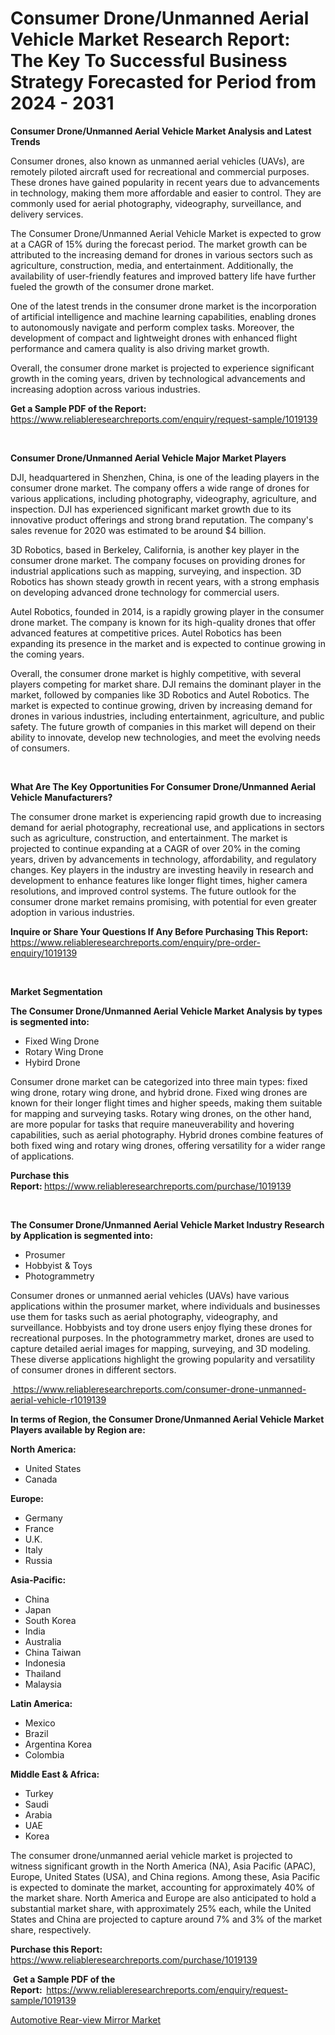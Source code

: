 <p><h1>Consumer Drone/Unmanned Aerial Vehicle Market Research Report: The Key To Successful Business Strategy Forecasted for Period from 2024 - 2031</h1></p><p><strong>Consumer Drone/Unmanned Aerial Vehicle Market Analysis and Latest Trends</strong></p>
<p><p>Consumer drones, also known as unmanned aerial vehicles (UAVs), are remotely piloted aircraft used for recreational and commercial purposes. These drones have gained popularity in recent years due to advancements in technology, making them more affordable and easier to control. They are commonly used for aerial photography, videography, surveillance, and delivery services.</p><p>The Consumer Drone/Unmanned Aerial Vehicle Market is expected to grow at a CAGR of 15% during the forecast period. The market growth can be attributed to the increasing demand for drones in various sectors such as agriculture, construction, media, and entertainment. Additionally, the availability of user-friendly features and improved battery life have further fueled the growth of the consumer drone market.</p><p>One of the latest trends in the consumer drone market is the incorporation of artificial intelligence and machine learning capabilities, enabling drones to autonomously navigate and perform complex tasks. Moreover, the development of compact and lightweight drones with enhanced flight performance and camera quality is also driving market growth.</p><p>Overall, the consumer drone market is projected to experience significant growth in the coming years, driven by technological advancements and increasing adoption across various industries.</p></p>
<p><strong>Get a Sample PDF of the Report:&nbsp;</strong> <a href="https://www.reliableresearchreports.com/enquiry/request-sample/1019139">https://www.reliableresearchreports.com/enquiry/request-sample/1019139</a></p>
<p>&nbsp;</p>
<p><strong>Consumer Drone/Unmanned Aerial Vehicle Major Market Players</strong></p>
<p><p>DJI, headquartered in Shenzhen, China, is one of the leading players in the consumer drone market. The company offers a wide range of drones for various applications, including photography, videography, agriculture, and inspection. DJI has experienced significant market growth due to its innovative product offerings and strong brand reputation. The company's sales revenue for 2020 was estimated to be around $4 billion.</p><p>3D Robotics, based in Berkeley, California, is another key player in the consumer drone market. The company focuses on providing drones for industrial applications such as mapping, surveying, and inspection. 3D Robotics has shown steady growth in recent years, with a strong emphasis on developing advanced drone technology for commercial users.</p><p>Autel Robotics, founded in 2014, is a rapidly growing player in the consumer drone market. The company is known for its high-quality drones that offer advanced features at competitive prices. Autel Robotics has been expanding its presence in the market and is expected to continue growing in the coming years.</p><p>Overall, the consumer drone market is highly competitive, with several players competing for market share. DJI remains the dominant player in the market, followed by companies like 3D Robotics and Autel Robotics. The market is expected to continue growing, driven by increasing demand for drones in various industries, including entertainment, agriculture, and public safety. The future growth of companies in this market will depend on their ability to innovate, develop new technologies, and meet the evolving needs of consumers.</p></p>
<p>&nbsp;</p>
<p><strong>What Are The Key Opportunities For Consumer Drone/Unmanned Aerial Vehicle Manufacturers?</strong></p>
<p><p>The consumer drone market is experiencing rapid growth due to increasing demand for aerial photography, recreational use, and applications in sectors such as agriculture, construction, and entertainment. The market is projected to continue expanding at a CAGR of over 20% in the coming years, driven by advancements in technology, affordability, and regulatory changes. Key players in the industry are investing heavily in research and development to enhance features like longer flight times, higher camera resolutions, and improved control systems. The future outlook for the consumer drone market remains promising, with potential for even greater adoption in various industries.</p></p>
<p><strong>Inquire or Share Your Questions If Any Before Purchasing This Report:</strong> <a href="https://www.reliableresearchreports.com/enquiry/pre-order-enquiry/1019139">https://www.reliableresearchreports.com/enquiry/pre-order-enquiry/1019139</a></p>
<p>&nbsp;</p>
<p><strong>Market Segmentation</strong></p>
<p><strong>The Consumer Drone/Unmanned Aerial Vehicle Market Analysis by types is segmented into:</strong></p>
<p><ul><li>Fixed Wing Drone</li><li>Rotary Wing Drone</li><li>Hybird Drone</li></ul></p>
<p><p>Consumer drone market can be categorized into three main types: fixed wing drone, rotary wing drone, and hybrid drone. Fixed wing drones are known for their longer flight times and higher speeds, making them suitable for mapping and surveying tasks. Rotary wing drones, on the other hand, are more popular for tasks that require maneuverability and hovering capabilities, such as aerial photography. Hybrid drones combine features of both fixed wing and rotary wing drones, offering versatility for a wider range of applications.</p></p>
<p><strong>Purchase this Report:&nbsp;</strong><a href="https://www.reliableresearchreports.com/purchase/1019139">https://www.reliableresearchreports.com/purchase/1019139</a></p>
<p>&nbsp;</p>
<p><strong>The Consumer Drone/Unmanned Aerial Vehicle Market Industry Research by Application is segmented into:</strong></p>
<p><ul><li>Prosumer</li><li>Hobbyist & Toys</li><li>Photogrammetry</li></ul></p>
<p><p>Consumer drones or unmanned aerial vehicles (UAVs) have various applications within the prosumer market, where individuals and businesses use them for tasks such as aerial photography, videography, and surveillance. Hobbyists and toy drone users enjoy flying these drones for recreational purposes. In the photogrammetry market, drones are used to capture detailed aerial images for mapping, surveying, and 3D modeling. These diverse applications highlight the growing popularity and versatility of consumer drones in different sectors.</p></p>
<p><a href="https://www.reliableresearchreports.com/consumer-drone-unmanned-aerial-vehicle-r1019139">&nbsp;https://www.reliableresearchreports.com/consumer-drone-unmanned-aerial-vehicle-r1019139</a></p>
<p><strong>In terms of Region, the Consumer Drone/Unmanned Aerial Vehicle Market Players available by Region are:</strong></p>
<p>
    <p> <strong> North America: </strong>
        <ul>
            <li>United States</li>
            <li>Canada</li>
        </ul>
        </p> 
    <p> <strong> Europe: </strong>
        <ul>
            <li>Germany</li>
            <li>France</li>
            <li>U.K.</li>
            <li>Italy</li>
            <li>Russia</li>
        </ul>
        </p> 
    <p> <strong> Asia-Pacific: </strong>
        <ul>
            <li>China</li>
            <li>Japan</li>
            <li>South Korea</li>
            <li>India</li>
            <li>Australia</li>
            <li>China Taiwan</li>
            <li>Indonesia</li>
            <li>Thailand</li>
            <li>Malaysia</li>
        </ul>
        </p> 
    <p> <strong> Latin America: </strong>
        <ul>
            <li>Mexico</li>
            <li>Brazil</li>
            <li>Argentina Korea</li>
            <li>Colombia</li>
        </ul>
        </p> 
    <p> <strong> Middle East & Africa: </strong>
        <ul>
            <li>Turkey</li>
            <li>Saudi</li>
            <li>Arabia</li>
            <li>UAE</li>
            <li>Korea</li>
        </ul>
    </p>
    </p>
<p><p>The consumer drone/unmanned aerial vehicle market is projected to witness significant growth in the North America (NA), Asia Pacific (APAC), Europe, United States (USA), and China regions. Among these, Asia Pacific is expected to dominate the market, accounting for approximately 40% of the market share. North America and Europe are also anticipated to hold a substantial market share, with approximately 25% each, while the United States and China are projected to capture around 7% and 3% of the market share, respectively.</p></p>
<p><strong>Purchase this Report: </strong><a href="https://www.reliableresearchreports.com/purchase/1019139">https://www.reliableresearchreports.com/purchase/1019139</a></p>
<p>&nbsp;<strong>Get a Sample PDF of the Report:&nbsp;&nbsp;</strong><a href="https://www.reliableresearchreports.com/enquiry/request-sample/1019139">https://www.reliableresearchreports.com/enquiry/request-sample/1019139</a></p>
<p><strong></strong></p>
<p><p><a href="https://github.com/trackie2000/Market-Research-Report-List-1/blob/main/automotive-rear-view-mirror-market.md">Automotive Rear-view Mirror Market</a></p></p>